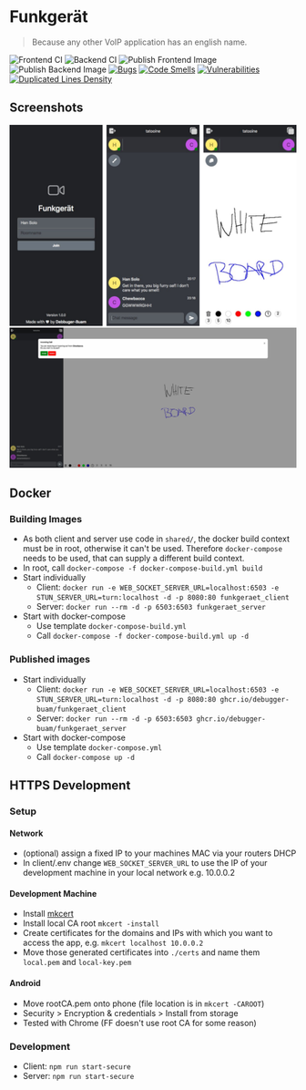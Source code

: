# Funkgerät

>  Because any other VoIP application has an english name.

![Frontend CI](https://github.com/Debugger-Buam/Funkgeraet/workflows/Frontend%20CI/badge.svg) 
![Backend CI](https://github.com/Debugger-Buam/Funkgeraet/workflows/Backend%20CI/badge.svg) 
![Publish Frontend Image](https://github.com/Debugger-Buam/Funkgeraet/workflows/Publish%20Frontend%20Image/badge.svg) 
![Publish Backend Image](https://github.com/Debugger-Buam/Funkgeraet/workflows/Publish%20Backend%20Image/badge.svg) 
[![Bugs](https://sonarcloud.io/api/project_badges/measure?project=Debugger-Buam_Funkgeraet&metric=bugs)](https://sonarcloud.io/dashboard?id=Debugger-Buam_Funkgeraet)
[![Code Smells](https://sonarcloud.io/api/project_badges/measure?project=Debugger-Buam_Funkgeraet&metric=code_smells)](https://sonarcloud.io/dashboard?id=Debugger-Buam_Funkgeraet)
[![Vulnerabilities](https://sonarcloud.io/api/project_badges/measure?project=Debugger-Buam_Funkgeraet&metric=vulnerabilities)](https://sonarcloud.io/dashboard?id=Debugger-Buam_Funkgeraet)
[![Duplicated Lines Density](https://sonarcloud.io/api/project_badges/measure?project=Debugger-Buam_Funkgeraet&metric=duplicated_lines_density)](https://sonarcloud.io/dashboard?id=Debugger-Buam_Funkgeraet)

## Screenshots

<img src="screenshots/gallery.png" alt="Example images on iOS"/>

<img src="screenshots/call_web.jpeg" alt="Webview" />

## Docker

### Building Images
- As both client and server use code in `shared/`, the docker build context must be in root, otherwise it can't be used. Therefore `docker-compose` needs to be used, that can supply a different build context.
- In root, call `docker-compose -f docker-compose-build.yml build`
- Start individually
  - Client: `docker run -e WEB_SOCKET_SERVER_URL=localhost:6503 -e STUN_SERVER_URL=turn:localhost -d -p 8080:80 funkgeraet_client`
  - Server: `docker run --rm -d -p 6503:6503 funkgeraet_server`
- Start with docker-compose
  - Use template `docker-compose-build.yml`
  - Call `docker-compose -f docker-compose-build.yml up -d`

### Published images
- Start individually
  - Client: `docker run -e WEB_SOCKET_SERVER_URL=localhost:6503 -e STUN_SERVER_URL=turn:localhost -d -p 8080:80 ghcr.io/debugger-buam/funkgeraet_client`
  - Server: `docker run --rm -d -p 6503:6503 ghcr.io/debugger-buam/funkgeraet_server`
- Start with docker-compose
  - Use template `docker-compose.yml`
  - Call `docker-compose up -d`

## HTTPS Development
### Setup
#### Network
- (optional) assign a fixed IP to your machines MAC via your routers DHCP
- In client/.env change `WEB_SOCKET_SERVER_URL` to use the IP of your development machine in your local network e.g. 10.0.0.2

#### Development Machine
- Install [mkcert](https://github.com/FiloSottile/mkcert)
- Install local CA root `mkcert -install`
- Create certificates for the domains and IPs with which you want to access the app, e.g. `mkcert localhost 10.0.0.2`
- Move those generated certificates into `./certs` and name them `local.pem` and `local-key.pem`

#### Android
- Move rootCA.pem onto phone (file location is in `mkcert -CAROOT`)
- Security > Encryption & credentials > Install from storage
- Tested with Chrome (FF doesn't use root CA for some reason)

### Development
- Client: `npm run start-secure`
- Server: `npm run start-secure`
